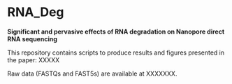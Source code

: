 # RNA_Deg

**Significant and pervasive effects of RNA degradation on Nanopore direct RNA sequencing**

This repository contains scripts to produce results and figures presented in the paper:
XXXXX

Raw data (FASTQs and FAST5s) are available at XXXXXXX.
